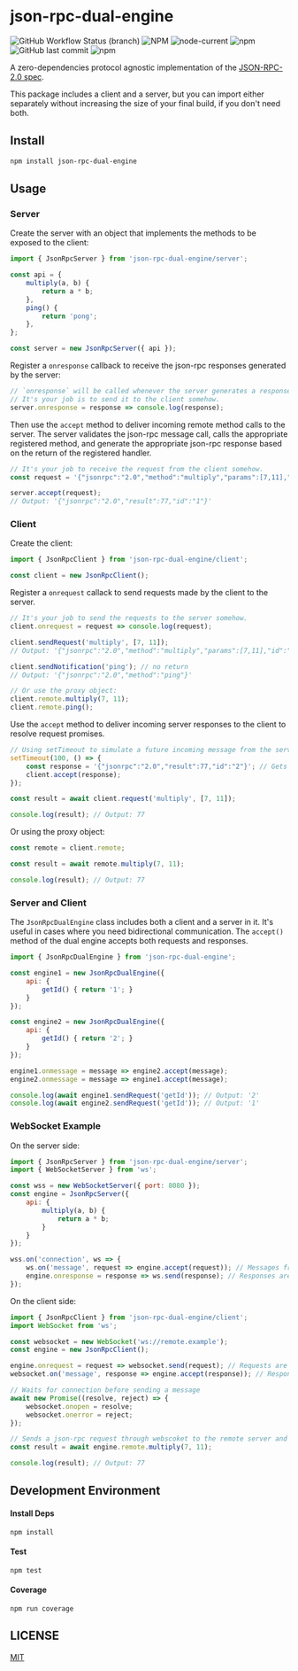 # json-rpc-dual-engine
![GitHub Workflow Status (branch)](https://img.shields.io/github/workflow/status/leonardoraele/json-rpc-dual-engine/Test/master)
![NPM](https://img.shields.io/npm/l/json-rpc-dual-engine)
![node-current](https://img.shields.io/node/v/json-rpc-dual-engine)
![npm](https://img.shields.io/npm/v/json-rpc-dual-engine)
![GitHub last commit](https://img.shields.io/github/last-commit/leonardoraele/json-rpc-dual-engine)
![npm](https://img.shields.io/npm/dw/json-rpc-dual-engine)

A zero-dependencies protocol agnostic implementation of the [JSON-RPC-2.0 spec].

This package includes a client and a server,
but you can import either separately without increasing the size of your final build, if you don't need both.

[JSON-RPC-2.0 spec]: https://www.jsonrpc.org/specification

## Install

```bash
npm install json-rpc-dual-engine
```

## Usage

### Server
Create the server with an object that implements the methods to be exposed to the client:

```js
import { JsonRpcServer } from 'json-rpc-dual-engine/server';

const api = {
	multiply(a, b) {
		return a * b;
	},
	ping() {
		return 'pong';
	},
};

const server = new JsonRpcServer({ api });
```

Register a `onresponse` callback to receive the json-rpc responses generated by the server:

```js
// `onresponse` will be called whenever the server generates a response.
// It's your job is to send it to the client somehow.
server.onresponse = response => console.log(response);
```

Then use the `accept` method to deliver incoming remote method calls to the server.
The server validates the json-rpc message call, calls the appropriate registered method,
and generate the appropriate json-rpc response based on the return of the registered handler.

```js
// It's your job to receive the request from the client somehow.
const request = '{"jsonrpc":"2.0","method":"multiply","params":[7,11],"id":"1"}';

server.accept(request);
// Output: '{"jsonrpc":"2.0","result":77,"id":"1"}'
```

### Client
Create the client:

```js
import { JsonRpcClient } from 'json-rpc-dual-engine/client';

const client = new JsonRpcClient();
```

Register a `onrequest` callack to send requests made by the client to the server.

```js
// It's your job to send the requests to the server somehow.
client.onrequest = request => console.log(request);

client.sendRequest('multiply', [7, 11]);
// Output: '{"jsonrpc":"2.0","method":"multiply","params":[7,11],"id":"1"}'

client.sendNotification('ping'); // no return
// Output: '{"jsonrpc":"2.0","method":"ping"}'

// Or use the proxy object:
client.remote.multiply(7, 11);
client.remote.ping();
```

Use the `accept` method to deliver incoming server responses to the client to resolve request promises.

```js
// Using setTimeout to simulate a future incoming message from the server
setTimeout(100, () => {
	const response = '{"jsonrpc":"2.0","result":77,"id":"2"}'; // Gets a response from the server somehow
	client.accept(response);
});

const result = await client.request('multiply', [7, 11]);

console.log(result); // Output: 77
```

Or using the proxy object:

```js
const remote = client.remote;

const result = await remote.multiply(7, 11);

console.log(result); // Output: 77
```

### Server and Client

The `JsonRpcDualEngine` class includes both a client and a server in it.
It's useful in cases where you need bidirectional communication.
The `accept()` method of the dual engine accepts both requests and responses.

```js
import { JsonRpcDualEngine } from 'json-rpc-dual-engine';

const engine1 = new JsonRpcDualEngine({
	api: {
		getId() { return '1'; }
	}
});

const engine2 = new JsonRpcDualEngine({
	api: {
		getId() { return '2'; }
	}
});

engine1.onmessage = message => engine2.accept(message);
engine2.onmessage = message => engine1.accept(message);

console.log(await engine1.sendRequest('getId')); // Output: '2'
console.log(await engine2.sendRequest('getId')); // Output: '1'
```

### WebSocket Example

On the server side:

```js
import { JsonRpcServer } from 'json-rpc-dual-engine/server';
import { WebSocketServer } from 'ws';

const wss = new WebSocketServer({ port: 8080 });
const engine = JsonRpcServer({
	api: {
		multiply(a, b) {
			return a * b;
		}
	}
});

wss.on('connection', ws => {
	ws.on('message', request => engine.accept(request)); // Messages from the client are handled by the engine
	engine.onresponse = response => ws.send(response); // Responses are sent to the client via websocket
});
```

On the client side:

```js
import { JsonRpcClient } from 'json-rpc-dual-engine/client';
import WebSocket from 'ws';

const websocket = new WebSocket('ws://remote.example');
const engine = new JsonRpcClient();

engine.onrequest = request => websocket.send(request); // Requests are sent to the server via websocket
websocket.on('message', response => engine.accept(response)); // Responses from the server are handled by the engine

// Waits for connection before sending a message
await new Promise((resolve, reject) => {
	websocket.onopen = resolve;
	websocket.onerror = reject;
});

// Sends a json-rpc request through webscoket to the remote server and waits for the response
const result = await engine.remote.multiply(7, 11);

console.log(result); // Output: 77
```

<!-- ### Streams

You can use the `JsonRpcStream` to work with Node.js streams.
It creates a `Duplex` streams that sends incoming data to the engine
and outputs messages (client requests or server responses) generated by engine.
It works with both client and server engines.

```js
const { JsonRpcClient, JsonRpcServer } = require('json-rpc-dual-engine');
const JsonRpcStream = require('json-rpc-dual-engine/stream');

const server = JsonRpcStream(JsonRpcServer());
const client = JsonRpcStream(JsonRpcClient());

// Streams use the dual engine, which can act as both client and server
server.engine.register('multiply', (a, b) => a * b);

// Pipes requests from the client to the server, and responses from the server back to the client
client.pipe(server).pipe(client);

const result = await client.engine.request('multiply', [7, 11]);

console.log(result); // Output: 77
``` -->

## Development Environment

#### Install Deps

	npm install

#### Test

	npm test

#### Coverage

	npm run coverage

## LICENSE

[MIT](./LICENSE.md)
